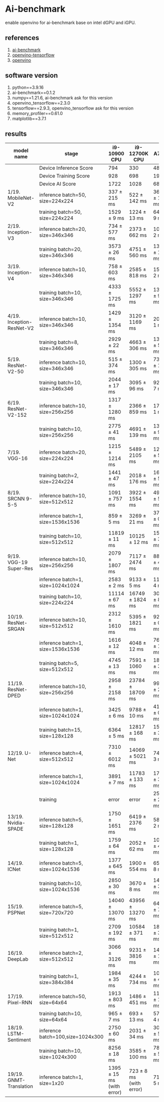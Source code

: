 Ai-benchmark
========
enable openvino for ai-benchmark base on intel dGPU and iGPU.

## references
1. [ai-benchmark](https://ai-benchmark.com/alpha)
2. [openvino-tensorflow](https://github.com/openvinotoolkit/openvino_tensorflow)
3. [openvino](https://github.com/openvinotoolkit/openvino)

## software version
1. python==3.9.16
2. ai-benchmark==0.1.2
3. numpy==1.21.6, ai-benchmark ask for this version
4. openvino_tensorflow==2.3.0
5. tensorflow==2.9.3, openvino_tensorflow ask for this version
6. memory_profiler==0.61.0
7. matplotlib==3.7.1

## results

| model name                | stage                              | i9-10900 CPU              |i9-12700K CPU          |A770           |
|---------------------------|------------------------------------|---------------------------|-----------------------|---------------|
|                           | Device Inference Score             | 794                       |330                    |4869           |
|                           | Device Training Score              | 928                       |698                    |1979           |
|                           | Device AI Score                    | 1722                      |1028                   |6848           |
| 1/19. MobileNet-V2        | inference batch=50, size=224x224   | 337 ± 215 ms              |522 ± 142 ms           |36.3 ± 1.8 ms  |
|                           | training  batch=50, size=224x224   | 1529 ± 9 ms               |1224 ± 13 ms           |648 ± 9 ms     |
| 2/19. Inception-V3        | inference batch=20, size=346x346   | 734 ± 577 ms              |2373 ± 662 ms          |102 ± 2 ms     |
|                           | training  batch=20, size=346x346   | 3573 ± 26 ms              |4751 ± 560 ms          |1373 ± 11 ms   |
| 3/19. Inception-V4        | inference batch=10, size=346x346   | 758 ± 603 ms              |2585 ± 818 ms          |152 ± 2 ms     |
|                           | training  batch=10, size=346x346   | 4333 ± 1725 ms            |5552 ± 1297 ms         |1376 ± 9 ms    |
| 4/19. Inception-ResNet-V2 | inference batch=10, size=346x346   | 1429 ± 1354 ms            |3120 ± 1169 ms         |200 ± 1 ms     |
|                           | training  batch=8,  size=346x346   | 2929 ± 22 ms              |4663 ± 306 ms          |1309 ± 5 ms    |
| 5/19. ResNet-V2-50        | inference batch=10, size=346x346   | 515 ± 374 ms              |1300 ± 305 ms          |73.3 ± 1.4 ms  |
|                           | training  batch=10, size=346x346   | 2044 ± 17 ms              |3095 ± 96 ms           |923 ± 7 ms     |
| 6/19. ResNet-V2-152       | inference batch=10, size=256x256   | 1317 ± 1280 ms            |2366 ± 859 ms          |176 ± 1 ms     |
|                           | training  batch=10, size=256x256   | 2775 ± 41 ms              |4691 ± 139 ms          |1348 ± 9 ms    |
| 7/19. VGG-16              | inference batch=20, size=224x224   | 1215 ± 1214 ms            |5489 ± 2105 ms         |1264 ± 5 ms    |
|                           | training  batch=2,  size=224x224   | 1441 ± 47 ms              |2018 ± 176 ms          |1657 ± 5 ms    |
| 8/19. SRCNN 9-5-5         | inference batch=10, size=512x512   | 1091 ± 757 ms             |3922 ± 1554 ms         |49.7 ± 5.6 ms  |
|                           | inference batch=1,  size=1536x1536 | 859 ± 5 ms                |3269 ± 21 ms           |37.7 ± 0.6 ms  |
|                           | training  batch=10, size=512x512   | 11819 ± 11 ms             |10125 ± 12 ms          |1586 ± 35 ms   |
| 9/19. VGG-19 Super-Res    | inference batch=10, size=256x256   | 2079 ± 1807 ms            |7117 ± 2474 ms         |88.1 ± 4.0 ms  |
|                           | inference batch=1,  size=1024x1024 | 2583 ± 2 ms               |9133 ± 5 ms            |114 ± 4 ms     |
|                           | training  batch=10, size=224x224   | 11114 ± 67 ms             |16749 ± 1824 ms        |3093 ± 83 ms   |
| 10/19. ResNet-SRGAN       | inference batch=10, size=512x512   | 2312 ± 1610 ms            |5395 ± 1821 ms         |92.9 ± 0.9 ms  |
|                           | inference batch=1,  size=1536x1536 | 1616 ± 12 ms              |4048 ± 12 ms           |76.0 ± 1.3 ms  |
|                           | training  batch=5,  size=512x512   | 4745 ± 13 ms              |7591 ± 1060 ms         |1839 ± 35 ms   |
| 11/19. ResNet-DPED        | inference batch=10, size=256x256   | 2958 ± 2158 ms            |23784 ± 18709 ms       |99.9 ± 2.1 ms  |
|                           | inference batch=1,  size=1024x1024 | 3425 ± 6 ms               |9788 ± 10 ms           |412.5 ± 0.9 ms |
|                           | training  batch=15, size=128x128   | 6364 ± 5 ms               |12817 ± 168 ms         |1500 ± 30 ms   |
| 12/19. U-Net              | inference batch=4,  size=512x512   | 7310 ± 6012 ms            |14069 ± 5021 ms        |745 ± 3 ms     |
|                           | inference batch=1,  size=1024x1024 | 3891 ± 7 ms               |11783 ± 133 ms         |1732 ± 3 ms    |
|                           | training                           | error                     |error                  |2547 ± 24 ms   |
| 13/19. Nvidia-SPADE       | inference batch=5,  size=128x128   | 1750 ± 1651 ms            |6419 ± 2376 ms         |582 ± 2 ms     |
|                           | training  batch=1,  size=128x128   | 1759 ± 64 ms              |2052 ± 62 ms           |1071 ± 41 ms   |
| 14/19. ICNet              | inference batch=5,  size=1024x1536 | 1377 ± 645 ms             |1900 ± 554 ms          |654 ± 8 ms     |
|                           | training  batch=10, size=1024x1536 | 2850 ± 30 ms              |3670 ± 8 ms            |1427 ± 37 ms   |
| 15/19. PSPNet             | inference batch=5,  size=720x720   | 14040 ± 13070 ms          |43956 ± 13270 ms       |6437 ± 73 ms   |
|                           | training  batch=1,  size=512x512   | 2709 ± 192 ms             |10584 ± 371 ms         |1845 ± 31 ms   |
| 16/19. DeepLab            | inference batch=2,  size=512x512   | 3066 ± 3126 ms            |9231 ± 3816 ms         |1437 ± 15 ms   |
|                           | training  batch=1,  size=384x384   | 1984 ± 35 ms              |4244 ± 734 ms          |1040 ± 4 ms    |
| 17/19. Pixel-RNN          | inference batch=50, size=64x64     | 1913 ± 803 ms             |1486 ± 451 ms          |1136 ± 153 ms  |
|                           | training  batch=10, size=64x64     | 965 ± 7 ms                |693 ± 13 ms            |574 ± 4 ms     |
| 18/19. LSTM-Sentiment     | inference batch=100,size=1024x300  | 2750 ± 60 ms              |2031 ± 34 ms           |3079 ± 5 ms    |
|                           | training  batch=10, size=1024x300  | 8256 ± 18 ms              |3585 ± 100 ms          |7838 ± 59 ms   |
| 19/19. GNMT-Translation   | inference batch=1,  size=1x20      | 1395 ± 15 ms (with error) |723 ± 8 ms (with error)|717 ± 5 ms     |

